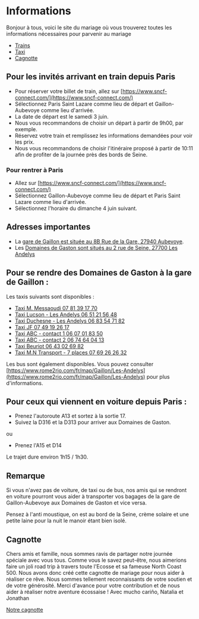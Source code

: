 # Informations

Bonjour à tous, voici le site du mariage où vous trouverez toutes les informations nécessaires pour parvenir au mariage 

- [Trains](#pour-les-invités-arrivant-en-train-depuis-paris)
- [Taxi](#pour-se-rendre-des-domaines-de-gaston-à-la-gare-de-gaillon-)
- [Cagnotte](#cagnotte)

## Pour les invités arrivant en train depuis Paris

- Pour réserver votre billet de train, allez sur [https://www.sncf-connect.com/](https://www.sncf-connect.com/)
- Sélectionnez Paris Saint Lazare comme lieu de départ et Gaillon-Aubevoye comme lieu d'arrivée.
- La date de départ est le samedi 3 juin.
- Nous vous recommandons de choisir un départ à partir de 9h00, par exemple.
- Réservez votre train et remplissez les informations demandées pour voir les prix.
- Nous vous recommandons de choisir l'itinéraire proposé à partir de 10:11 afin de profiter de la journée près des bords de Seine.

### Pour rentrer à Paris

 - Allez sur [https://www.sncf-connect.com/](https://www.sncf-connect.com/)
 - Sélectionnez Gaillon-Aubevoye comme lieu de départ et Paris Saint Lazare comme lieu d'arrivée.
 - Sélectionnez l'horaire du dimanche 4 juin suivant.

## Adresses importantes 

- La [gare de Gaillon est située au 8B Rue de la Gare, 27940 Aubevoye](https://goo.gl/maps/HTQBTJ9RZEU18tQQ8).
- Les [Domaines de Gaston sont situés au 2 rue de Seine, 27700 Les Andelys](https://goo.gl/maps/CsotP5M61S6ssrcR7)

## Pour se rendre des Domaines de Gaston à la gare de Gaillon :

Les taxis suivants sont disponibles : 

- [Taxi M. Messaoudi 07 81 39 17 70](tel:0781391770)  
- [Taxi Lucson - Les Andelys 06 51 21 56 48](tel:0651215648)  
- [Taxi Duchesne - Les Andelys 06 83 54 71 82](tel:0683547182)  
- [Taxi JF 07 49 19 26 17](tel:0749192617)  
- [Taxi ABC - contact 1 06 07 01 83 50](tel:0607018350)  
- [Taxi ABC - contact 2 06 74 64 04 13](tel:0674640413)  
- [Taxi Beuriot 06 43 02 69 82](tel:0643026982)  
- [Taxi M.N Transport - 7 places 07 69 26 26 32](tel:0769262632)

Les bus sont également disponibles. Vous pouvez consulter [https://www.rome2rio.com/fr/map/Gaillon/Les-Andelys](https://www.rome2rio.com/fr/map/Gaillon/Les-Andelys) pour plus d'informations.

## Pour ceux qui viennent en voiture depuis Paris :

- Prenez l'autoroute A13 et sortez à la sortie 17.
- Suivez la D316 et la D313 pour arriver aux Domaines de Gaston.

ou 
- Prenez l'A15 et D14

Le trajet dure environ 1h15 / 1h30.

## Remarque

Si vous n'avez pas de voiture, de taxi ou de bus, nos amis qui se rendront en voiture pourront vous aider à transporter vos bagages de la gare de Gaillon-Aubevoye aux Domaines de Gaston et vice versa. 

Pensez à l'anti moustique, on est au bord de la Seine, crème solaire et une petite laine pour la nuit le manoir étant bien isolé. 

## Cagnotte 

Chers amis et famille, nous sommes ravis de partager notre journée spéciale avec vous tous. Comme vous le savez peut-être, nous aimerions faire un joli road trip à travers toute l'Ecosse et sa fameuse North Coast 500. Nous avons donc créé cette cagnotte de mariage pour nous aider à réaliser ce rêve. Nous sommes tellement reconnaissants de votre soutien et de votre générosité. Merci d'avance pour votre contribution et de nous aider à réaliser notre aventure écossaise !
Avec mucho cariño, Natalia et Jonathan

[Notre cagnotte](https://www.lepotcommun.fr/pot/czbn61c4)
